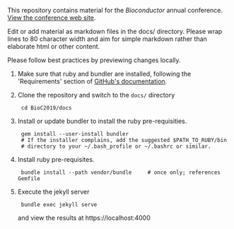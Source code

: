 This repository contains material for the _Bioconductor_ annual
conference. [View the conference web site][1].

Edit or add material as markdown files in the docs/ directory. Please
wrap lines to 80 character width and aim for simple markdown rather
than elaborate html or other content.

Please follow best practices by previewing changes locally. 

1. Make sure that ruby and bundler are installed, following the
   'Requirements' section of [GitHub's documentation][2].

2. Clone the repository and switch to the `docs/` directory

        cd BioC2019/docs

3. Install or update bundler to install the ruby pre-requisities.

        gem install --user-install bundler
        # If the installer complains, add the suggested $PATH_TO_RUBY/bin
        # directory to your ~/.bash_profile or ~/.bashrc or similar.

4. Install ruby pre-requisites.

        bundle install --path vendor/bundle     # once only; references Gemfile
        
5. Execute the jekyll server

        bundle exec jekyll serve
        
    and view the results at https://localhost:4000

[1]: https://bioconductor.github.io/BioC2019
[2]: https://help.github.com/articles/setting-up-your-github-pages-site-locally-with-jekyll/#requirements
